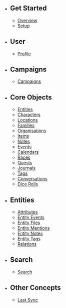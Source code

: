 - ## Get Started
    - [Overview](/docs/{{version}}/overview)
    - [Setup](/docs/{{version}}/setup)
    
    
- ## User
    - [Profile](/docs/{{version}}/profile)
    
- ## Campaigns
    - [Campaigns](/docs/{{version}}/campaigns)
    
- ## Core Objects
    - [Entities](/docs/{{version}}/entities)
    - [Characters](/docs/{{version}}/characters)
    - [Locations](/docs/{{version}}/locations)
    - [Families](/docs/{{version}}/families)
    - [Organisations](/docs/{{version}}/organisations)
    - [Items](/docs/{{version}}/items)
    - [Notes](/docs/{{version}}/notes)
    - [Events](/docs/{{version}}/events)
    - [Calendars](/docs/{{version}}/calendars)
    - [Races](/docs/{{version}}/races)
    - [Quests](/docs/{{version}}/quests)
    - [Journals](/docs/{{version}}/journals)
    - [Tags](/docs/{{version}}/tags)
    - [Conversations](/docs/{{version}}/conversations)
    - [Dice Rolls](/docs/{{version}}/dice-rolls)
    
- ## Entities
    - [Attributes](/docs/{{version}}/attributes)
    - [Entity Events](/docs/{{version}}/entity-events)
    - [Entity Files](/docs/{{version}}/entity-files)
    - [Entity Mentions](/docs/{{version}}/entity-mentions)
    - [Entity Notes](/docs/{{version}}/entity-notes)
    - [Entity Tags](/docs/{{version}}/entity-tags)
    - [Relations](/docs/{{version}}/relations)
        
- ## Search
    - [Search](/docs/{{version}}/search)
    
- ## Other Concepts
    - [Last Sync](/docs/{{version}}/last-sync)
    